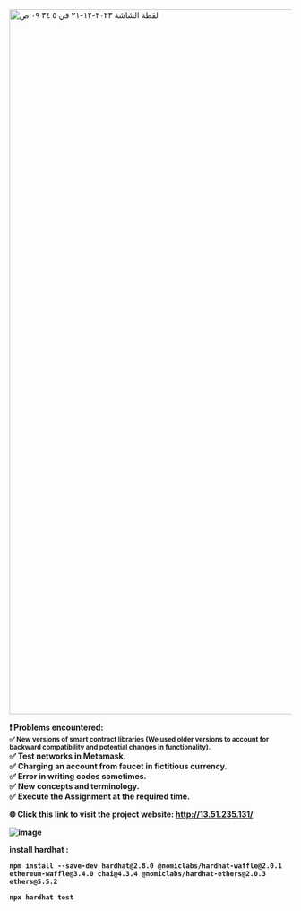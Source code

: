 <img width="1258" alt="‏لقطة الشاشة ٢٠٢٣-١٢-٢١ في ٥ ٣٤ ٠٩ ص" src="https://github.com/aziz-2000/blockchain/assets/105892837/41fbe060-3791-4d60-b63b-015e4f238c6b">

<strong> ❗️ Problems encountered:<strong><br>
<small>✅ New versions of smart contract libraries (We used older versions to account for backward compatibility and potential changes in functionality).</small><br>
✅ Test networks in Metamask.<br>
✅ Charging an account from faucet in fictitious currency.<br>
✅ Error in writing codes sometimes.<br>
✅ New concepts and terminology. <br>
✅ Execute the Assignment at the required time.<br>


🌐 Click this link to visit the project website: http://13.51.235.131/

![image](https://github.com/aziz-2000/blockchain/assets/105892837/e30e6c0f-5bc2-4b6c-ae2f-06678044ca4f)

install hardhat :
<pre><code class="language-css">npm install --save-dev hardhat@2.8.0 @nomiclabs/hardhat-waffle@2.0.1 ethereum-waffle@3.4.0 chai@4.3.4 @nomiclabs/hardhat-ethers@2.0.3 ethers@5.5.2 </code></pre>

<pre><code class="language-css">npx hardhat test </code></pre>

<pre><code
npx hardhat compile
npx hardhat clean
npx hardhat test
npx hardhat node
node scripts/sample-script.js
npx hardhat help	
 </code></pre>
